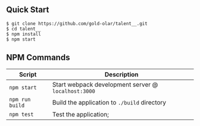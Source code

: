## Quick Start 

```shell
$ git clone https://github.com/gold-olar/talent__.git
$ cd talent__
$ npm install
$ npm start
```

## NPM Commands

| Script          | Description                                         |
| --------------- | --------------------------------------------------- |
| `npm start`     | Start webpack development server @ `localhost:3000` |
| `npm run build` | Build the application to `./build` directory        |
| `npm test`      | Test the application;                               |

